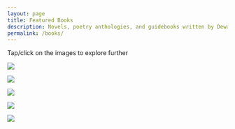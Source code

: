 ```yaml
---
layout: page
title: Featured Books
description: Novels, poetry anthologies, and guidebooks written by Dewan Mukto.
permalink: /books/
---
```


Tap/click on the images to explore further

[![](https://media.discordapp.net/attachments/1001985990065406173/1198927188276301945/pika-1705916823386-1x.png?ex=65c0aef4&is=65ae39f4&hm=dfbdc0113dd1472b68961e2dc5c2fa89364c748f3e5818bf5f9ebafb093f8e75&=&format=webp&quality=lossless&width=1130&height=592)](/books/cooper-black)

[![](https://media.discordapp.net/attachments/1001985990065406173/1198934603000463388/pika-1705918589771-1x.png?ex=65c0b5dc&is=65ae40dc&hm=68c3df0bc3ad9a71113c24075944d6a5aa93e592a8db3d2ae321504415b5d8dc&=&format=webp&quality=lossless&width=1130&height=592)](/books/dead-man-alive)

[![](https://media.discordapp.net/attachments/1001985990065406173/1198942832656912404/pika-1705920598113-1x.png?ex=65c0bd86&is=65ae4886&hm=9a3c5af5d1ca4a80012c8060ab0cc9cf575383ed15070cd408b70c113a6d546b&=&format=webp&quality=lossless&width=1130&height=592)](/books/syn-sym)

[![](https://media.discordapp.net/attachments/1001985990065406173/1198953284497575986/pika-1705923114663-1x.png?ex=65c0c742&is=65ae5242&hm=2934e8ce2440e7e66a4188325ab31310013ab328fcf995ebc8df08d13e9d74a8&=&format=webp&quality=lossless&width=1130&height=592)](/books/ielts-guide)

[![](https://media.discordapp.net/attachments/1001985990065406173/1198964375046860821/pika-1705925773217-1x.png?ex=65c0d196&is=65ae5c96&hm=195ce3c7930be41f0f1786a0df10f5738c8b40599f0ecfda8136c0ce116b36b3&=&format=webp&quality=lossless&width=1130&height=592)](/books/itwd)

<html><meta http-equiv="refresh" content="7;url=/books" /></html>
